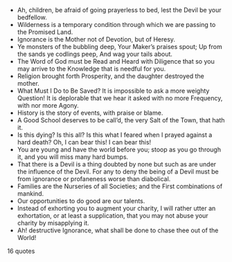  - Ah, children, be afraid of going prayerless to bed, lest the Devil be your bedfellow.
 - Wilderness is a temporary condition through which we are passing to the Promised Land.
 - Ignorance is the Mother not of Devotion, but of Heresy.
 - Ye monsters of the bubbling deep, Your Maker’s praises spout; Up from the sands ye codlings peep, And wag your tails about.
 - The Word of God must be Read and Heard with Diligence that so you may arrive to the Knowledge that is needful for you.
 - Religion brought forth Prosperity, and the daughter destroyed the mother.
 - What Must I Do to Be Saved? It is impossible to ask a more weighty Question! It is deplorable that we hear it asked with no more Frequency, with nor more Agony.
 - History is the story of events, with praise or blame.
 - A Good School deserves to be call’d, the very Salt of the Town, that hath it.
 - Is this dying? Is this all? Is this what I feared when I prayed against a hard death? Oh, I can bear this! I can bear this!
 - You are young and have the world before you; stoop as you go through it, and you will miss many hard bumps.
 - That there is a Devil is a thing doubted by none but such as are under the influence of the Devil. For any to deny the being of a Devil must be from ignorance or profaneness worse than diabolical.
 - Families are the Nurseries of all Societies; and the First combinations of mankind.
 - Our opportunities to do good are our talents.
 - Instead of exhorting you to augment your charity, I will rather utter an exhortation, or at least a supplication, that you may not abuse your charity by misapplying it.
 - Ah! destructive Ignorance, what shall be done to chase thee out of the World!

16 quotes